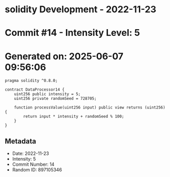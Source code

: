 ﻿# solidity Development - 2022-11-23
# Commit #14 - Intensity Level: 5
# Generated on: 2025-06-07 09:56:06
```solidity
pragma solidity ^0.8.0;

contract DataProcessor14 {
    uint256 public intensity = 5;
    uint256 private randomSeed = 728705;

    function processValue(uint256 input) public view returns (uint256) {
        return input * intensity + randomSeed % 100;
    }
}
```
## Metadata
- Date: 2022-11-23
- Intensity: 5
- Commit Number: 14
- Random ID: 897105346
